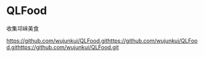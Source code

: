 # QLFood
收集邛崃美食


https://github.com/wujunkui/QLFood.githttps://github.com/wujunkui/QLFood.githttps://github.com/wujunkui/QLFood.git